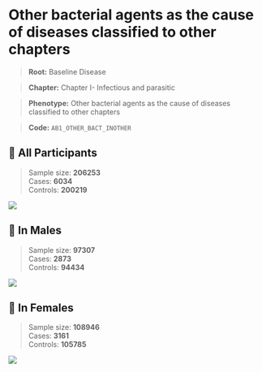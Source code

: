 # Other bacterial agents as the cause of diseases classified to other chapters

> **Root:** Baseline Disease  

> **Chapter:** Chapter I- Infectious and parasitic  

> **Phenotype:** Other bacterial agents as the cause of diseases classified to other chapters  

> **Code:** `AB1_OTHER_BACT_INOTHER`

## 🧪 All Participants  
> Sample size: **206253**  
> Cases: **6034**  
> Controls: **200219**
<img src="/Disease/Figures/ALL/Incidence/AB1_OTHER_BACT_INOTHER.png"/>
<CsvTable src="/public/Disease/Data/ALL/Incidence/COX_AB1_OTHER_BACT_INOTHER.csv" label="🔍 View full results" />

## 👨 In Males  
> Sample size: **97307**  
> Cases: **2873**  
> Controls: **94434**
<img src="/Disease/Figures/Male/Incidence/AB1_OTHER_BACT_INOTHER.png"/>
<CsvTable src="/public/Disease/Data/Male/Incidence/COX_AB1_OTHER_BACT_INOTHER.csv" label="🔍 View full results" />

## 👩 In Females  
> Sample size: **108946**  
> Cases: **3161**  
> Controls: **105785**
<img src="/Disease/Figures/Female/Incidence/AB1_OTHER_BACT_INOTHER.png"/>
<CsvTable src="/public/Disease/Data/Female/Incidence/COX_AB1_OTHER_BACT_INOTHER.csv" label="🔍 View full results" />
